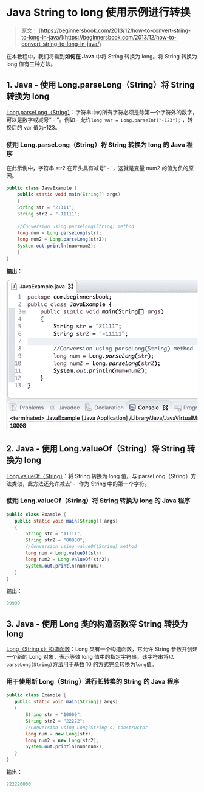# Java String to long 使用示例进行转换

> 原文： [https://beginnersbook.com/2013/12/how-to-convert-string-to-long-in-java/](https://beginnersbook.com/2013/12/how-to-convert-string-to-long-in-java/)

在本教程中，我们将看到**如何在 Java** 中将 String 转换为 long。将 String 转换为 long 值有三种方法。

## 1\. Java - 使用 Long.parseLong（String）将 String 转换为 long

[Long.parseLong（String）](https://docs.oracle.com/javase/7/docs/api/java/lang/Long.html#parseLong(java.lang.String))：字符串中的所有字符必须是除第一个字符外的数字，可以是数字或减号“ - ”。例如 - 允许`long var = Long.parseInt("-123");` ，转换后的 var 值为-123。

### 使用 Long.parseLong（String）将 String 转换为 long 的 Java 程序

在此示例中，字符串 str2 在开头具有减号' - '，这就是变量 num2 的值为负的原因。

```java
public class JavaExample {
    public static void main(String[] args)
    {
	String str = "21111";
	String str2 = "-11111";

	//Conversion using parseLong(String) method
	long num = Long.parseLong(str);
	long num2 = Long.parseLong(str2);
	System.out.println(num+num2);		
    }
}

```

**输出：**

![Java String to Long conversion](img/08faa430dc7d1178d40aba8f2bcf88c1.jpg)

## 2\. Java - 使用 Long.valueOf（String）将 String 转换为 long

[Long.valueOf（String）](https://docs.oracle.com/javase/7/docs/api/java/lang/Long.html#valueOf(java.lang.String))：将 String 转换为 long 值。与 parseLong（String）方法类似，此方法还允许减去' - '作为 String 中的第一个字符。

### 使用 Long.valueOf（String）将 String 转换为 long 的 Java 程序

```java
public class Example {
   public static void main(String[] args)
   {
       String str = "11111";
       String str2 = "88888";
       //Conversion using valueOf(String) method
       long num = Long.valueOf(str);
       long num2 = Long.valueOf(str2);
       System.out.println(num+num2);		
   }
}
```

输出：

```java
99999
```

## 3\. Java - 使用 Long 类的构造函数将 String 转换为 long

[Long（String s）构造函数](https://docs.oracle.com/javase/7/docs/api/java/lang/Long.html#Long(java.lang.String))：Long 类有一个构造函数，它允许 String 参数并创建一个新的 Long 对象，表示等效 long 值中的指定字符串。该字符串将以`parseLong(String)`方法用于基数 10 的方式完全转换为`long`值。

### 用于使用新 Long（String）进行长转换的 String 的 Java 程序

```java
public class Example {
   public static void main(String[] args)
   {
       String str = "10000";
       String str2 = "22222";
       //Conversion using Long(String s) constructor
       long num = new Long(str);
       long num2 = new Long(str2);
       System.out.println(num*num2);		
   }
}

```

输出：

```java
222220000
```